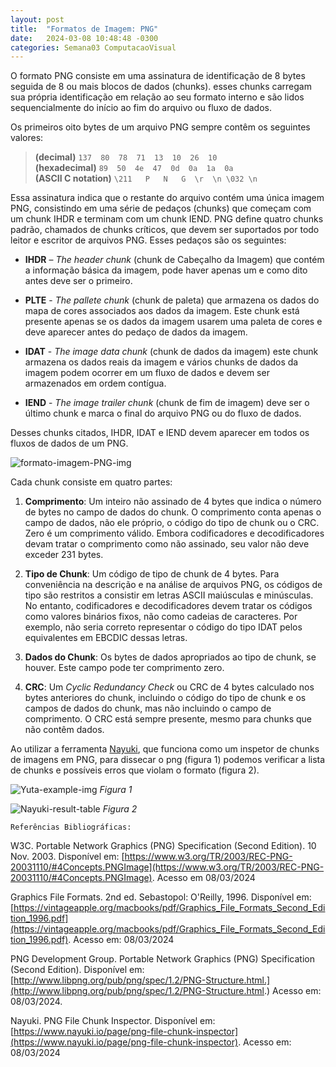 ```yaml
---
layout: post
title:  "Formatos de Imagem: PNG"
date:   2024-03-08 10:48:48 -0300
categories: Semana03 ComputacaoVisual
---
```


O formato PNG consiste em uma assinatura de identificação de 8 bytes seguida de 8 ou mais blocos de dados (chunks). esses chunks carregam sua própria identificação em relação ao seu formato interno e são lidos sequencialmente do início ao fim do arquivo ou fluxo de dados.  

Os primeiros oito bytes de um arquivo PNG sempre contêm os seguintes valores:

>**(decimal)**   `137  80  78  71  13  10  26  10`  
>**(hexadecimal)**    `89  50  4e  47  0d  0a  1a  0a`  
>**(ASCII C notation)**    `\211   P   N   G  \r  \n \032 \n`  

Essa assinatura indica que o restante do arquivo contém uma única imagem PNG, consistindo em uma série de pedaços (chunks) que começam com um chunk IHDR e terminam com um chunk IEND.
PNG define quatro chunks padrão, chamados de chunks críticos, que devem ser suportados por todo leitor e escritor de arquivos PNG. Esses pedaços são os seguintes:

* **IHDR** – _The header chunk_ (chunk de Cabeçalho da Imagem) que contém a informação básica da imagem, pode haver apenas um e como dito antes deve ser o primeiro.  

* **PLTE** - _The pallete chunk_ (chunk de paleta) que armazena os dados do mapa de cores associados aos dados da imagem. Este chunk está presente apenas se os dados da imagem usarem uma paleta de cores e deve aparecer antes do pedaço de dados da imagem.  

* **IDAT** - _The image data chunk_ (chunk de dados da imagem) este chunk armazena os dados reais da imagem e vários chunks de dados da imagem podem ocorrer em um fluxo de dados e devem ser armazenados em ordem contígua.
* **IEND** - _The image trailer chunk_ (chunk de fim de imagem) deve ser o último chunk e marca o final do arquivo PNG ou do fluxo de dados.  

Desses chunks citados, IHDR, IDAT e IEND devem aparecer em todos os fluxos de dados de um PNG.


![formato-imagem-PNG-img](../../../../../assets/images/post_semana03/png-file-format-v1.png)

Cada chunk consiste em quatro partes:  

1. **Comprimento**: Um inteiro não assinado de 4 bytes que indica o número de bytes no campo de dados do chunk. O comprimento conta apenas o campo de dados, não ele próprio, o código do tipo de chunk ou o CRC. Zero é um comprimento válido. Embora codificadores e decodificadores devam tratar o comprimento como não assinado, seu valor não deve exceder 231 bytes.  

2. **Tipo de Chunk**: Um código de tipo de chunk de 4 bytes. Para conveniência na descrição e na análise de arquivos PNG, os códigos de tipo são restritos a consistir em letras ASCII maiúsculas e minúsculas. No entanto, codificadores e decodificadores devem tratar os códigos como valores binários fixos, não como cadeias de caracteres. Por exemplo, não seria correto representar o código do tipo IDAT pelos equivalentes em EBCDIC dessas letras.  

3. **Dados do Chunk**: Os bytes de dados apropriados ao tipo de chunk, se houver. Este campo pode ter comprimento zero.  

4. **CRC**: Um _Cyclic Redundancy Check_ ou CRC de 4 bytes calculado nos bytes anteriores do chunk, incluindo o código do tipo de chunk e os campos de dados do chunk, mas não incluindo o campo de comprimento. O CRC está sempre presente, mesmo para chunks que não contêm dados.  

Ao utilizar a ferramenta [Nayuki](https://www.nayuki.io/page/png-file-chunk-inspector), que funciona como um inspetor de chunks de imagens em PNG, para dissecar o png (figura 1) podemos verificar a lista de chunks e possíveis erros que violam o formato (figura 2).

![Yuta-example-img](../../../../../assets/images/post_semana03/Yuta_image.png)
_Figura 1_

![Nayuki-result-table](../../../../../assets/images/post_semana03/Nayuki-result-table.png)
_Figura 2_

`Referências Bibliográficas:`  

W3C. Portable Network Graphics (PNG) Specification (Second Edition). 10 Nov. 2003. Disponível em: [https://www.w3.org/TR/2003/REC-PNG-20031110/#4Concepts.PNGImage](https://www.w3.org/TR/2003/REC-PNG-20031110/#4Concepts.PNGImage). Acesso em 08/03/2024

Graphics File Formats. 2nd ed. Sebastopol: O'Reilly, 1996. Disponível em: [https://vintageapple.org/macbooks/pdf/Graphics_File_Formats_Second_Edition_1996.pdf](https://vintageapple.org/macbooks/pdf/Graphics_File_Formats_Second_Edition_1996.pdf). Acesso em: 08/03/2024

PNG Development Group. Portable Network Graphics (PNG) Specification (Second Edition). Disponível em: [http://www.libpng.org/pub/png/spec/1.2/PNG-Structure.html.](http://www.libpng.org/pub/png/spec/1.2/PNG-Structure.html.) Acesso em: 08/03/2024.

Nayuki. PNG File Chunk Inspector. Disponível em: [https://www.nayuki.io/page/png-file-chunk-inspector](https://www.nayuki.io/page/png-file-chunk-inspector). Acesso em: 08/03/2024
